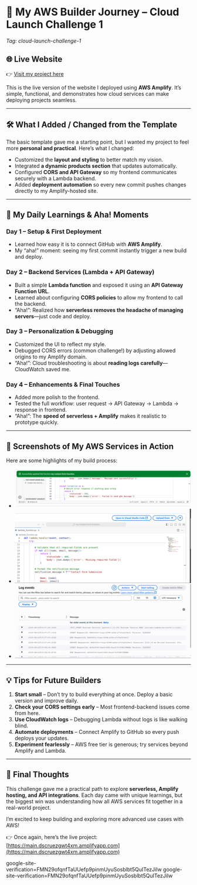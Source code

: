 # 🚀 My AWS Builder Journey – Cloud Launch Challenge 1  

*Tag: cloud-launch-challenge-1*  

## 🌐 Live Website  
👉 [Visit my project here](https://main.dscruezgwt4xm.amplifyapp.com)  

This is the live version of the website I deployed using **AWS Amplify**. It’s simple, functional, and demonstrates how cloud services can make deploying projects seamless.  

---

## 🛠️ What I Added / Changed from the Template  

The basic template gave me a starting point, but I wanted my project to feel more **personal and practical**. Here’s what I changed:  

- Customized the **layout and styling** to better match my vision.  
- Integrated **a dynamic products section** that updates automatically.  
- Configured **CORS and API Gateway** so my frontend communicates securely with a Lambda backend.  
- Added **deployment automation** so every new commit pushes changes directly to my Amplify-hosted site.  

---

## 📖 My Daily Learnings & Aha! Moments  

### **Day 1 – Setup & First Deployment**  
- Learned how easy it is to connect GitHub with **AWS Amplify**.  
- My “aha!” moment: seeing my first commit instantly trigger a new build and deploy.  

### **Day 2 – Backend Services (Lambda + API Gateway)**  
- Built a simple **Lambda function** and exposed it using an **API Gateway Function URL**.  
- Learned about configuring **CORS policies** to allow my frontend to call the backend.  
- “Aha!”: Realized how **serverless removes the headache of managing servers**—just code and deploy.  

### **Day 3 – Personalization & Debugging**  
- Customized the UI to reflect my style.  
- Debugged CORS errors (common challenge!) by adjusting allowed origins to my Amplify domain.  
- “Aha!”: Cloud troubleshooting is about **reading logs carefully**—CloudWatch saved me.  

### **Day 4 – Enhancements & Final Touches**  
- Added more polish to the frontend.  
- Tested the full workflow: user request → API Gateway → Lambda → response in frontend.  
- “Aha!”: The **speed of serverless + Amplify** makes it realistic to prototype quickly.  

---

## 📸 Screenshots of My AWS Services in Action  

Here are some highlights of my build process:  

- ![Amplify Console showing deployment](./images/deployment.png)  
- ![API Gateway Function URL setup](./images/url-set-up.png)  
- ![Lambda function logs in CloudWatch](./images/cloud-watch-logs.png)  

---

## 💡 Tips for Future Builders  

1. **Start small** – Don’t try to build everything at once. Deploy a basic version and improve daily.  
2. **Check your CORS settings early** – Most frontend-backend issues come from here.  
3. **Use CloudWatch logs** – Debugging Lambda without logs is like walking blind.  
4. **Automate deployments** – Connect Amplify to GitHub so every push deploys your updates.  
5. **Experiment fearlessly** – AWS free tier is generous; try services beyond Amplify and Lambda.  

---

## 🎉 Final Thoughts  

This challenge gave me a practical path to explore **serverless, Amplify hosting, and API integrations**. Each day came with unique learnings, but the biggest win was understanding how all AWS services fit together in a real-world project.  

I’m excited to keep building and exploring more advanced use cases with AWS!  

👉 Once again, here’s the live project: [https://main.dscruezgwt4xm.amplifyapp.com](https://main.dscruezgwt4xm.amplifyapp.com)  

google-site-verification=FMN29ofqnfTaUUefp9pinmUyuSosblbt5QuITezJiIw
google-site-verification=FMN29ofqnfTaUUefp9pinmUyuSosblbt5QuITezJiIw
